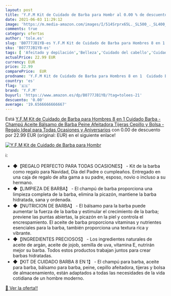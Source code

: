 ```yaml
---
layout: post
title: 'Y.F.M Kit de Cuidado de Barba para Hombr al 0.00 % de descuento'
date: 2021-06-03 11:29:12
image: 'https://m.media-amazon.com/images/I/514Srprx65L._SL500_._SL400_.jpg'
comments: true
category: ofertas
author: 'tole.es'
slug: 'B0777JB1YB-es Y.F.M Kit de Cuidado de Barba para Hombres 8 en 1 Cuidado...'
sku: 'B0777JB1YB-es'
tags: [ 'Afeitado y depilación','Belleza','Cuidado del cabello','Cuidados pre-depilación y afeitado','Productos para el cuidado del cabello','Sets y juegos de pelo','champú','y.f.m', ]
actualPrice: 22.99 EUR
currency: EUR
price: 22.99
comparePrice:  EUR
prodname: 'Y.F.M Kit de Cuidado de Barba para Hombres 8 en 1  Cuidado Barba - Champú  Aceite  Bálsamo de Barba  Peine  Afeitadora  Tijeras  Cepillo y Bolsa - Regalo Ideal para Todas Ocasiones y Aniversarios'
country: 'es'
flag: '🇪🇸'
brand: 'Y.F.M'
buyurl: 'https://www.amazon.es/dp/B0777JB1YB/?tag=tolees-21'
descuento: '0.00'
average: '19.6566666666667'
---
```


Está [Y.F.M Kit de Cuidado de Barba para Hombres 8 en 1  Cuidado Barba - Champú  Aceite  Bálsamo de Barba  Peine  Afeitadora  Tijeras  Cepillo y Bolsa - Regalo Ideal para Todas Ocasiones y Aniversarios](https://www.amazon.es/dp/B0777JB1YB/?tag=tolees-21) con 0.00 de descuento por 22.99 EUR (original:  EUR) en el siguiente enlace!

[![Y.F.M Kit de Cuidado de Barba para Hombr](https://m.media-amazon.com/images/I/514Srprx65L._SL500_._SL400_.jpg)](https://www.amazon.es/dp/B0777JB1YB/?tag=tolees-21)

ℹ️:

- ◆【REGALO PERFECTO PARA TODAS OCASIONES】 - Kit de la barba como regalo para Navidad, Día del Padre o cumpleaños. Entregado en una caja de regalo de alta gama a su padre, esposo, novio o incluso a su hermano.
- ◆【LIMPIEZA DE BARBA】 - El champú de barba proporciona una limpieza completa de la barba, elimina la picazón, mantiene la barba hidratada, sana y ordenada.
- ◆【NUTRICION DE BARBA】 - El bálsamo para la barba puede aumentar la fuerza de la barba y estimular el crecimiento de la barba; previene las puntas abiertas, la picazón en la piel y controla el encrespamiento. El aceite de barba proporciona vitaminas y nutrientes esenciales para la barba, también proporciona una textura rica y vibrante.
- ◆【INGREDIENTES PRECIOSOS】 - Los ingredientes naturales de aceite de argán, aceite de jojob, semilla de uva, vitamina E, nutrirán mejor su barba. Todos estos productos trabajan juntos para crear barbas hidratadas.
- ◆【KIT DE CUIDADO BARBA 8 EN 1】 - El champú para barba, aceite para barba, bálsamo para barba, peine, cepillo afeitadora, tijeras y bolsa de almacenamiento, están adaptados a todas las necesidades de la vida cotidiana de un hombre moderno.

[🛒 Ver la oferta!!](https://www.amazon.es/dp/B0777JB1YB/?tag=tolees-21)
